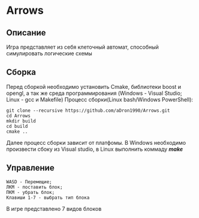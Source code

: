 # Arrows
## Описание
Игра представляет из себя клеточный автомат, способный симулировать логические схемы
## Сборка
Перед сборкой необходимо установить Cmake, библиотеки boost и opengl, а так же среда программирования (Windows - Visual Studio; Linux - gcc и Makefile)
Процесс сборки(Linux bash/Windows PowerShell):
```
git clone --recursive https://github.com/aDron1990/Arrows.git
cd Arrows
mkdir build
cd build
cmake ..
```
Далее процесс сборки зависит от платфомы. В Windows необходимо произвести сбоку из Visual studio, в Linux выполнить коммаду ***make***
## Управление
```
WASD - Перемещие;
ЛКМ - поставить блок;
ПКМ - убрать блок;
Клавиши 1-7 - выбрать тип блока
```
В игре представлено 7 видов блоков